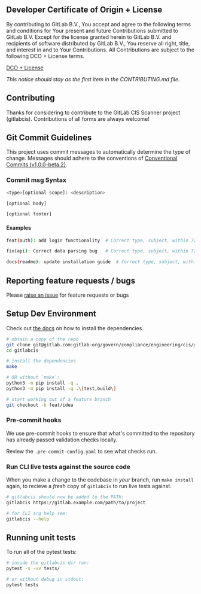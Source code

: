 ## Developer Certificate of Origin + License

By contributing to GitLab B.V., You accept and agree to the following terms and
conditions for Your present and future Contributions submitted to GitLab B.V.
Except for the license granted herein to GitLab B.V. and recipients of software
distributed by GitLab B.V., You reserve all right, title, and interest in and to
Your Contributions. All Contributions are subject to the following DCO + License
terms.

[DCO + License](https://gitlab.com/gitlab-org/dco/blob/master/README.md)

_This notice should stay as the first item in the CONTRIBUTING.md file._

## Contributing

Thanks for considering to contribute to the GitLab CIS Scanner project (gitlabcis). Contributions of all forms are always welcome!

## Git Commit Guidelines

This project uses commit messages to automatically determine the type of change.
Messages should adhere to the conventions of [Conventional Commits (v1.0.0-beta.2)](https://www.conventionalcommits.org/en/v1.0.0-beta.2/).

### Commit msg Syntax

```sh
<type>[optional scope]: <description>

[optional body]

[optional footer]
```

#### Examples

```sh
feat(auth): add login functionality  # Correct type, subject, within 72 characters

fix(api): Correct data parsing bug   # Correct type, subject, within 72 characters

docs(readme): update installation guide  # Correct type, subject, within 72 characters
```

## Reporting feature requests / bugs

Please [raise an issue](https://gitlab.com/gitlab-org/govern/compliance/engineering/cis/gitlabcis/-/issues) for feature requests or bugs

## Setup Dev Environment

Check out [the docs](https://gitlab.com/gitlab-org/govern/compliance/engineering/cis/gitlabcis/-/blob/main/docs/readme.md?ref_type=heads#for-developers-install) on how to install the dependencies.

```sh
# obtain a copy of the repo
git clone git@gitlab.com:gitlab-org/govern/compliance/engineering/cis/gitlabcis.git
cd gitlabcis

# install the dependencies
make

# OR without `make`:
python3 -m pip install -q .
python3 -m pip install -q .\[test,build\]

# start working out of a feature branch
git checkout -b feat/idea
```

### Pre-commit hooks

We use pre-commit hooks to ensure that what's committed to the repository has already passed validation checks locally.

Review the `.pre-commit-config.yaml` to see what checks run.

### Run CLI live tests against the source code

When you make a change to the codebase in _your_ branch, run `make install` again, to recieve a _fresh_ copy of `gitlabcis` to run live tests against.

```sh
# gitlabcis should now be added to the PATH:
gitlabcis https://gitlab.example.com/path/to/project

# for CLI arg help see:
gitlabcis --help
```

## Running unit tests

To run all of the pytest tests:

```sh
# inside the gitlabcis dir run:
pytest -s -vv tests/

# or without debug in stdout:
pytest tests
```
